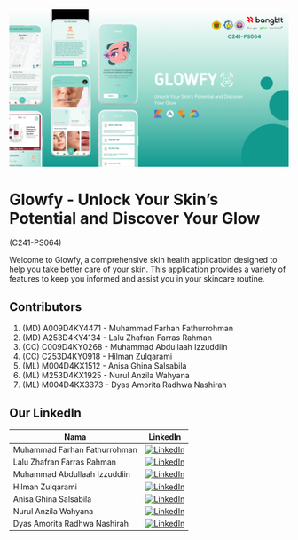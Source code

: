 <img src="demo.png" alt="Glowfy">

# Glowfy - Unlock Your Skin’s Potential and Discover Your Glow
(C241-PS064)

Welcome to Glowfy, a comprehensive skin health application designed to help you take better care of your skin. This application provides a variety of features to keep you informed and assist you in your skincare routine.

## Contributors

1. (MD) A009D4KY4471 - Muhammad Farhan Fathurrohman
2. (MD) A253D4KY4134 - Lalu Zhafran Farras Rahman
3. (CC) C009D4KY0268 - Muhammad Abdullaah Izzuddiin
4. (CC) C253D4KY0918 - Hilman Zulqarami
5. (ML) M004D4KX1512 - Anisa Ghina Salsabila
6. (ML) M253D4KX1925 - Nurul Anzila Wahyana
7. (ML) M004D4KX3373 - Dyas Amorita Radhwa Nashirah

## Our LinkedIn
| Nama       | LinkedIn     |
|---------------|-------------|
| Muhammad Farhan Fathurrohman| [![LinkedIn](https://img.shields.io/badge/LinkedIn-0077B5?style=for-the-badge&logo=linkedin&logoColor=white)](https://www.linkedin.com/in/farhan-fathur/)|
| Lalu Zhafran Farras Rahman|[![LinkedIn](https://img.shields.io/badge/LinkedIn-0077B5?style=for-the-badge&logo=linkedin&logoColor=white)](https://www.linkedin.com/in/laluzhafran/)|
| Muhammad Abdullaah Izzuddiin|[![LinkedIn](https://img.shields.io/badge/LinkedIn-0077B5?style=for-the-badge&logo=linkedin&logoColor=white)](https://www.linkedin.com/in/muhammad-abdullaah-izzuddiin/)|
| Hilman Zulqarami|[![LinkedIn](https://img.shields.io/badge/LinkedIn-0077B5?style=for-the-badge&logo=linkedin&logoColor=white)](https://www.linkedin.com/in/hilman-zulqarami/)|
| Anisa Ghina Salsabila|[![LinkedIn](https://img.shields.io/badge/LinkedIn-0077B5?style=for-the-badge&logo=linkedin&logoColor=white)](https://www.linkedin.com/in/anisa-ghina-salsabila-652723220/)|
| Nurul Anzila Wahyana|[![LinkedIn](https://img.shields.io/badge/LinkedIn-0077B5?style=for-the-badge&logo=linkedin&logoColor=white)](https://www.linkedin.com/in/nurul-anzila-wahyana/)|
| Dyas Amorita Radhwa Nashirah|[![LinkedIn](https://img.shields.io/badge/LinkedIn-0077B5?style=for-the-badge&logo=linkedin&logoColor=white)](https://www.linkedin.com/in/dyas-amorita-radhwa-nashirah-1044a2222/)|

